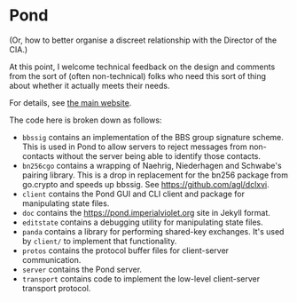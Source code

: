 Pond
====

(Or, how to better organise a discreet relationship with the Director of the CIA.)

At this point, I welcome technical feedback on the design and comments from the sort of (often non-technical) folks who need this sort of thing about whether it actually meets their needs.

For details, see [the main website](https://pond.imperialviolet.org).

The code here is broken down as follows:

 - `bbssig` contains an implementation of the BBS group signature scheme. This is used in Pond to allow servers to reject messages from non-contacts without the server being able to identify those contacts.
 - `bn256cgo` contains a wrapping of Naehrig, Niederhagen and Schwabe's pairing library. This is a drop in replacement for the bn256 package from go.crypto and speeds up bbssig. See https://github.com/agl/dclxvi.
 - `client` contains the Pond GUI and CLI client and package for manipulating state files.
 - `doc` contains the https://pond.imperialviolet.org site in Jekyll format.
 - `editstate` contains a debugging utility for manipulating state files.
 - `panda` contains a library for performing shared-key exchanges. It's used by `client/` to implement that functionality.
 - `protos` contains the protocol buffer files for client-server communication.
 - `server` contains the Pond server.
 - `transport` contains code to implement the low-level client-server transport protocol.
